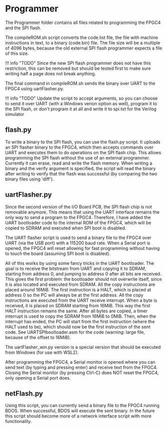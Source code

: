 # Programmer

The Programmer folder contains all files related to programming the FPGC4 and the SPI flash. 

The compileROM.sh script converts the code.list file, the file with machine instructions in text, to a binary (code.bin) file. The file size will be a multiple of 4096 bytes, because the old external SPI flash programmer expects a file of this size. 

!!! info "TODO"
	Since the new SPI flash programmer does not have this restriction, this can be removed but should be tested first to make sure writing half a page does not break anything.

The final command in compileROM.sh sends the binary over UART to the FPGC4 using uartFlasher.py.

!!! info "TODO"
	Update the script to accept arguments, so you can choose to send it over UART (with a Windows verion option as well), program it to the SPI flash, or don't program it at all and write it to spi.txt for the Verilog simulator

## flash.py
To write a binary to the SPI flash, you can use the flash.py script. It uploads an SPI flasher binary to the FPGC4, which then accepts commands over UART and executes them to do operations on the SPI flash chip. This allows programming the SPI flash without the use of an external programmer. Currently it can erase, read and write the flash memory. When writing a binary and the verify argument is specified, the script will read the binary after writing to verify that the flash was successful (by comparing the two binary files using 'diff').

## uartFlasher.py
Since the second version of the I/O Board PCB, the SPI flash chip is not removable anymore. This means that using the UART interface remains the only way to send a program to the FPGC4. Therefore, I have added the UART bootloader code to the internal ROM of the FPGC4, which will be copied to SDRAM and executed when SPI boot is disabled.

The UART flasher script is used to send a binary file to the FPGC4 over UART (via the USB port) with a 115200 baud rate. When a Serial port is opened, the FPGC4 will reset allowing for fast programming without having to touch the board (assuming SPI boot is disabled).

All of this works by using some fancy tricks in the UART bootloader. The goal is to receive the bitstream from UART and copying it to SDRAM, starting from address 0, and jumping to address 0 after all bits are received. This gives the first problem: the bootloader should not overwrite itself, since it is also located and executed from SDRAM. All the copy instructions are placed around 16MiB. The first instruction is a HALT, which is placed at address 0 so the PC will always be at the first address. All the copy instructions are executed from the UART receive interrupt. When a byte is received, it is placed on SDRAM starting from 16MiB. This way the first HALT instruction remains the same. After all bytes are copied, a timer interrupt is used to copy the SDRAM from 16MiB to 0MiB. Then, when the interrupt has ended, the PC will start from the first instruction (where the HALT used to be), which should now be the first instruction of the sent code. See UARTSPIbootloader.asm for the code (warning: large file, because of the offset to 16MiB).

The uartFlasher_win.py version is a special version that should be executed from Windows (for use with WSL2).

After programming the FPGC4, a Serial monitor is opened where you can send text (by typing and pressing enter) and receive text from the FPGC4. Closing the Serial monitor (by pressing Ctrl-C) does NOT reset the FPGC4, only opening a Serial port does.

## netFlash.py
Using this script, you can currently send a binary file to the FPGC4 running BDOS. When successful, BDOS will execute the sent binary. In the future this script should become more of a network interface script with more functionality.